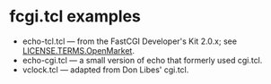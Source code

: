 # fcgi.tcl examples

* echo-tcl.tcl — from the FastCGI Developer's Kit 2.0.x; see
  [LICENSE.TERMS.OpenMarket](LICENSE.TERMS.OpenMarket).
* echo-cgi.tcl — a small version of echo that formerly used cgi.tcl.
* vclock.tcl — adapted from Don Libes' cgi.tcl.
